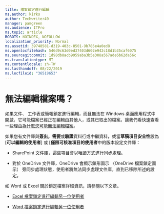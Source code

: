 ```yaml
---
title: 檔案鎖定進行編輯
ms.author: kirks
author: Techwriter40
manager: pamgreen
ms.audience: ITPro
ms.topic: article
ROBOTS: NOINDEX, NOFOLLOW
localization_priority: Normal
ms.assetid: 39748581-d319-403c-8501-9b785e4a0ed8
ms.openlocfilehash: 546d9c63d0ed37403d602e942c18d1b35caf6075
ms.sourcegitcommit: 1d98db8acb9959aba3b5e308a567ade6b62da56c
ms.translationtype: MT
ms.contentlocale: zh-TW
ms.lasthandoff: 08/22/2019
ms.locfileid: "36519653"
---
```

# <a name="cant-edit-files"></a>無法編輯檔案嗎？

如果文件、 工作表或簡報鎖定進行編輯，而且無法在 Windows 桌面應用程式中開啟，它可能檔案已經正在編輯由其他人，或其已取出的檔案。讓我們看快速查看一些理由[為什麼您可能無法編輯檔案](https://support.office.com/article/why-can-t-i-edit-this-file-97315f48-aa5e-49d3-a4ae-a14b73daf87b)。

如果您有文件庫與**簽出，需要**或**驗證**資料行或中繼資料，或當**草稿項目安全性**設為 [**可以編輯的使用者**] 或 [**僅限可核准項目的使用者**中的版本設定文件庫：

- SharePoint 文件庫，這些項目會以唯讀方式進行同步處理。

- 對於 OneDrive 文件庫，OneDrive 會顯示鎖形圖示 （OneDrive 檔案鎖定圖示） 旁同步處理狀態，使用者將無法同步處理文件庫，直到已移除所述的設定。 

如 Word 或 Excel 關於鎖定檔案詳細資訊，請參閱以下文章。

- [Excel 檔案鎖定進行編輯另一位使用者](https://support.office.com/article/Excel-file-is-locked-for-editing-by-another-user-6fa93887-2c2c-45f0-abcc-31b04aed68b3)

- [Word 檔案鎖定進行編輯另一位使用者](https://support.microsoft.com/help/313472/the-document-is-locked-for-editing-by-another-user-error-message-when)